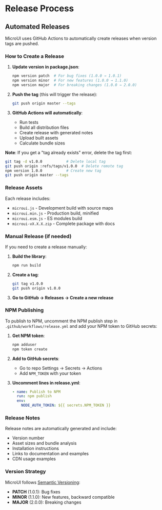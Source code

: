 # Release Process

## Automated Releases

MicroUI uses GitHub Actions to automatically create releases when version tags are pushed.

### How to Create a Release

1. **Update version in package.json**:
   ```bash
   npm version patch  # For bug fixes (1.0.0 → 1.0.1)
   npm version minor  # For new features (1.0.0 → 1.1.0)
   npm version major  # For breaking changes (1.0.0 → 2.0.0)
   ```

2. **Push the tag** (this will trigger the release):
   ```bash
   git push origin master --tags
   ```

3. **GitHub Actions will automatically**:
   - Run tests
   - Build all distribution files
   - Create release with generated notes
   - Upload built assets
   - Calculate bundle sizes

**Note**: If you get a "tag already exists" error, delete the tag first:
```bash
git tag -d v1.0.0           # Delete local tag
git push origin :refs/tags/v1.0.0  # Delete remote tag
npm version 1.0.0           # Create new tag
git push origin master --tags
```

### Release Assets

Each release includes:
- `microui.js` - Development build with source maps
- `microui.min.js` - Production build, minified
- `microui.esm.js` - ES modules build
- `microui-vX.X.X.zip` - Complete package with docs

### Manual Release (if needed)

If you need to create a release manually:

1. **Build the library**:
   ```bash
   npm run build
   ```

2. **Create a tag**:
   ```bash
   git tag v1.0.0
   git push origin v1.0.0
   ```

3. **Go to GitHub → Releases → Create a new release**

### NPM Publishing

To publish to NPM, uncomment the NPM publish step in `.github/workflows/release.yml` and add your NPM token to GitHub secrets:

1. **Get NPM token**:
   ```bash
   npm adduser
   npm token create
   ```

2. **Add to GitHub secrets**:
   - Go to repo Settings → Secrets → Actions
   - Add `NPM_TOKEN` with your token

3. **Uncomment lines in release.yml**:
   ```yaml
   - name: Publish to NPM
     run: npm publish
     env:
       NODE_AUTH_TOKEN: ${{ secrets.NPM_TOKEN }}
   ```

### Release Notes

Release notes are automatically generated and include:
- Version number
- Asset sizes and bundle analysis
- Installation instructions
- Links to documentation and examples
- CDN usage examples

### Version Strategy

MicroUI follows [Semantic Versioning](https://semver.org/):
- **PATCH** (1.0.1): Bug fixes
- **MINOR** (1.1.0): New features, backward compatible
- **MAJOR** (2.0.0): Breaking changes
